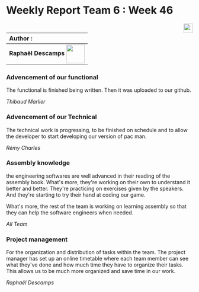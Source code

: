# Weekly Report Team 6 : Week 46 

[<img src="https://www.presse-citron.net/app/uploads/2020/06/linkedin-logo.jpg"  width="25px" align=right>](https://www.linkedin.com/in/rapha%C3%ABl-descamps-201112293)


| Author :        |
| :-------------- |
| **Raphaël Descamps** <img src="https://ca.slack-edge.com/T019N8PRR7W-U05TNB290FJ-abc72bbf0d47-512" width="50px" align=center> |


### Advencement of our functional 

The functional is finished being written. Then it was uploaded to our github. 

*Thibaud Marlier*

### Advencement of our Technical 

The technical work is progressing, to be finished on schedule and to allow the developer to start developing our version of pac man. 

*Rémy Charles*

### Assembly knowledge

the engineering softwares are well advanced in their reading of the assembly book. What's more, they're working on their own to understand it better and better. They're practicing on exercises given by the speakers. And they're starting to try their hand at coding our game.

What's more, the rest of the team is working on learning assembly so that they can help the software engineers when needed.

*All Team* 

### Project management 

For the organization and distribution of tasks within the team. The project manager has set up an online timetable where each team member can see what they've done and how much time they have to organize their tasks. This allows us to be much more organized and save time in our work.

*Raphaël Descamps* 